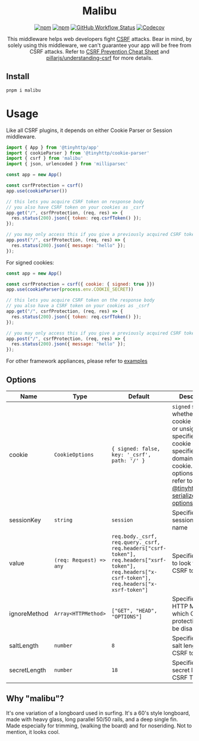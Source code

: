 <div align="center">

# Malibu

<!-- badges goes here -->
[![npm](https://img.shields.io/npm/v/malibu?style=for-the-badge&color=#31FFF3&label=&logo=npm)](https://npmjs.com/package/malibu) [![npm](https://img.shields.io/npm/dt/malibu?style=for-the-badge&color=#31FFF3)](https://npmjs.com/package/malibu) [![GitHub Workflow Status](https://img.shields.io/github/workflow/status/tinyhttp/malibu/CI?label=&logo=github&style=for-the-badge&color=#31FFF3)](https://github.com/tinyhttp/malibu/actions) [![Codecov](https://img.shields.io/codecov/c/gh/tinyhttp/malibu?style=for-the-badge&color=#31FFF3)](https://app.codecov.io/gh/tinyhttp/malibu)

This middleware helps web developers fight [CSRF](https://en.wikipedia.org/wiki/Cross-site_request_forgery) attacks. Bear in mind, by solely using this middleware, we can't guarantee your app will be free from CSRF attacks. Refer to [CSRF Prevention Cheat Sheet](https://cheatsheetseries.owasp.org/cheatsheets/Cross-Site_Request_Forgery_Prevention_Cheat_Sheet.html) and [pillarjs/understanding-csrf](https://github.com/pillarjs/understanding-csrf) for more details.

</div>  
  
## Install

```
pnpm i malibu
```

# Usage

Like all CSRF plugins, it depends on either Cookie Parser or Session middleware.

```js
import { App } from '@tinyhttp/app'
import { cookieParser } from '@tinyhttp/cookie-parser'
import { csrf } from 'malibu'
import { json, urlencoded } from 'milliparsec'

const app = new App()

const csrfProtection = csrf()
app.use(cookieParser())

// this lets you acquire CSRF token on response body
// you also have CSRF token on your cookies as _csrf
app.get("/", csrfProtection, (req, res) => {
  res.status(200).json({ token: req.csrfToken() });
});

// you may only access this if you give a previously acquired CSRF token
app.post("/", csrfProtection, (req, res) => {
  res.status(200).json({ message: "hello" });
});
```

For signed cookies:
```js
const app = new App()

const csrfProtection = csrf({ cookie: { signed: true }})
app.use(cookieParser(process.env.COOKIE_SECRET))

// this lets you acquire CSRF token on the response body
// you also have a CSRF token on your cookies as _csrf
app.get("/", csrfProtection, (req, res) => {
  res.status(200).json({ token: req.csrfToken() });
});

// you may only access this if you give a previously acquired CSRF token
app.post("/", csrfProtection, (req, res) => {
  res.status(200).json({ message: "hello" });
});
```

For other framework appliances, please refer to [examples](https://github.com/tinyhttp/malibu/tree/master/examples)

## Options

| Name | Type | Default | Description |
| --- | --- | --- | --- |
| cookie | `CookieOptions` | `{ signed: false, key: '_csrf', path: '/' }` | `signed` specifies whether the cookie is signed or unsigned, `key` specifies to the cookie key, `path` specifies the domain of the cookie. For other options please refer to [@tinyhttp/cookie serializer options](https://github.com/tinyhttp/tinyhttp/tree/master/packages/cookie#options-1) |
| sessionKey | `string` | `session` | Specifies session key name |
| value | `(req: Request) => any` | `req.body._csrf, req.query._csrf, req.headers["csrf-token"], req.headers["xsrf-token"], req.headers["x-csrf-token"], req.headers["x-xsrf-token"]` | Specifies where to look for the CSRF token |
| ignoreMethod | `Array<HTTPMethod>` | `["GET", "HEAD", "OPTIONS"]` | Specifies the HTTP Method in which CSRF protection will be disabled |
| saltLength | `number` | `8` | Specifies the salt length for CSRF token |
| secretLength | `number` | `18` | Specifies the secret length for CSRF Token |


## Why "malibu"?

It's one variation of a longboard used in surfing. It's a 60's style longboard, made with heavy glass, long parallel 50/50 rails, and a deep single fin. Made especially for trimming, (walking the board) and for noseriding. Not to mention, it looks cool.
